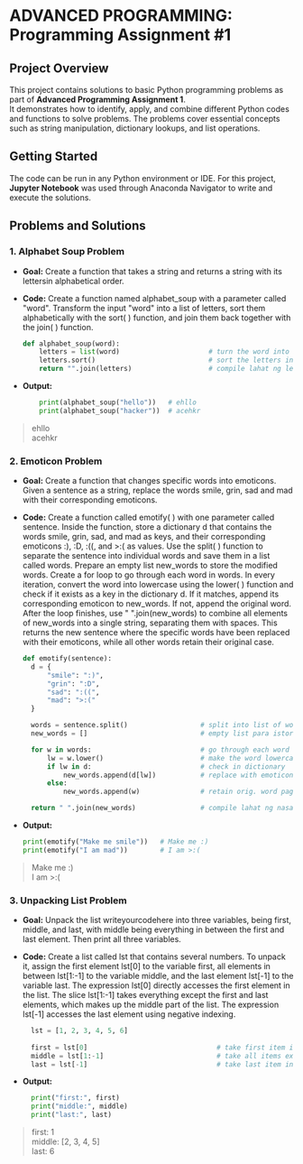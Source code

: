 # ADVANCED PROGRAMMING: Programming Assignment #1

## Project Overview  
This project contains solutions to basic Python programming problems as part of **Advanced Programming Assignment 1**.  
It demonstrates how to identify, apply, and combine different Python codes and functions to solve problems. 
The problems cover essential concepts such as string manipulation, dictionary lookups, and list operations.  

## Getting Started
The code can be run in any Python environment or IDE. For this project, **Jupyter Notebook** was used through Anaconda Navigator to write and execute the solutions.  

## Problems and Solutions

### 1. Alphabet Soup Problem  
- **Goal:** Create a function that takes a string and returns a string with its lettersin alphabetical order.

- **Code:**  Create a function named alphabet_soup with a parameter called "word". Transform the input "word" into a list of letters, sort them alphabetically with the sort( ) function, and join them back together with the join( ) function.
  ```python
  def alphabet_soup(word):
      letters = list(word)                      # turn the word into a list of letters
      letters.sort()                            # sort the letters in the list alphabetically
      return "".join(letters)                   # compile lahat ng letters
  
- **Output:**
  ```python
      print(alphabet_soup("hello"))   # ehllo
      print(alphabet_soup("hacker"))  # acehkr

> ehllo\
> acehkr

 ### 2. Emoticon Problem 
- **Goal:** Create a function that changes specific words into emoticons. Given a sentence as a string, replace the words smile, grin, sad and mad with their corresponding emoticons.
- **Code:** Create a function called emotify( ) with one parameter called sentence. Inside the function, store a dictionary d that contains the words smile, grin, sad, and mad as keys, and their corresponding emoticons :), :D, :((, and >:( as values. Use the split( ) function to separate the sentence into individual words and save them in a list called words. Prepare an empty list new_words to store the modified words. Create a for loop to go through each word in words. In every iteration, convert the word into lowercase using the lower( ) function and check if it exists as a key in the dictionary d. If it matches, append its corresponding emoticon to new_words. If not, append the original word. After the loop finishes, use " ".join(new_words) to combine all elements of new_words into a single string, separating them with spaces. This returns the new sentence where the specific words have been replaced with their emoticons, while all other words retain their original case.

  ```python
  def emotify(sentence):
    d = {
        "smile": ":)", 
        "grin": ":D",
        "sad": ":((",
        "mad": ">:("
    }

    words = sentence.split()                  # split into list of words
    new_words = []                            # empty list para istore bagong version ng words

    for w in words:                           # go through each word one by one
        lw = w.lower()                        # make the word lowercase
        if lw in d:                           # check in dictionary
            new_words.append(d[lw])           # replace with emoticon
        else:
            new_words.append(w)               # retain orig. word pag wala sa dictionary

    return " ".join(new_words)                # compile lahat ng nasa new_words with spaces in between\

- **Output:**
  ```python
  print(emotify("Make me smile"))   # Make me :)
  print(emotify("I am mad"))        # I am >:(

> Make me :)\
> I am >:(

### 3. Unpacking List Problem
- **Goal:** Unpack the list writeyourcodehere into three variables, being first, middle, and last, with middle being everything in between the first and last element. Then print all three variables.
- **Code:**  Create a list called lst that contains several numbers. To unpack it, assign the first element lst[0] to the variable first, all elements in between lst[1:-1] to the variable middle, and the last element lst[-1] to the variable last. The expression lst[0] directly accesses the first element in the list. The slice lst[1:-1] takes everything except the first and last elements, which makes up the middle part of the list. The expression lst[-1] accesses the last element using negative indexing.
  
  ```python
    lst = [1, 2, 3, 4, 5, 6]
    
    first = lst[0]                                # take first item in the list (index 0 = 1)
    middle = lst[1:-1]                            # take all items except yung first at yung last ([2,3,4,5])
    last = lst[-1]                                # take last item in the list (index -1 = 6)


- **Output:**
  ```python
    print("first:", first)                       
    print("middle:", middle)
    print("last:", last)

> first: 1\
> middle: [2, 3, 4, 5]\
> last: 6
